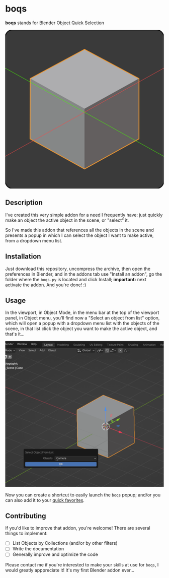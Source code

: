 # boqs

**boqs** stands for Blender Object Quick Selection

![boqs logo](./boqs-0.0.1_logo-512x512.png "boqs logo")

## Description

I've created this very simple addon for a need I frequently have: just quickly make an object the active object in the scene,
or "select" it.

So I've made this addon that references all the objects in the scene and presents a popup in which I can select the object I want to make active,
from a dropdown menu list.

## Installation

Just download this repository, uncompress the archive, then open the preferences in Blender, and in the addons tab use "Install an addon",
go the folder where the `boqs.py` is located and click Install; **important:** next activate the addon.
And you're done! :)

## Usage

In the viewport, in Object Mode, in the menu bar at the top of the viewport panel, in Object menu, you'll find now a "Select an object from list" option,
which will open a popup with a dropdown menu list with the objects of the scene, in that list click the object you want to make the active object,
and that's it...

![boqs screenshot](./media/boqs_screenshot.png "boqs screenshot")

Now you can create a shortcut to easily launch the `boqs` popup; and/or you can also add it to your [quick favorites](https://docs.blender.org/manual/en/4.5/interface/tool_system.html#quick-favorites "Blender documentation, add to Quick favorites how-to").

## Contributing

If you'd like to improve that addon, you're welcome! There are several things to implement:

- [ ] List Objects by Collections (and/or by other filters)
- [ ] Write the documentation
- [ ] Generally improve and optimize the code

Please contact me if you're interested to make your skills at use for `boqs`, I would greatly apppreciate it! It's my first Blender addon ever...
